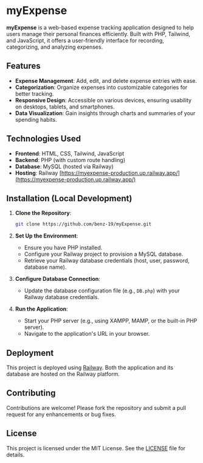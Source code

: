 # myExpense

**myExpense** is a web-based expense tracking application designed to help users manage their personal finances efficiently. Built with PHP, Tailwind, and JavaScript, it offers a user-friendly interface for recording, categorizing, and analyzing expenses.

## Features

* **Expense Management**: Add, edit, and delete expense entries with ease.
* **Categorization**: Organize expenses into customizable categories for better tracking.
* **Responsive Design**: Accessible on various devices, ensuring usability on desktops, tablets, and smartphones.
* **Data Visualization**: Gain insights through charts and summaries of your spending habits.

## Technologies Used

* **Frontend**: HTML, CSS, Tailwind, JavaScript
* **Backend**: PHP (with custom route handling)
* **Database**: MySQL (hosted via Railway)
* **Hosting**: Railway [https://myexpense-production.up.railway.app/](https://myexpense-production.up.railway.app/)

## Installation (Local Development)

1. **Clone the Repository**:

   ```bash
   git clone https://github.com/benz-19/myExpense.git
   ```

2. **Set Up the Environment**:

   * Ensure you have PHP installed.
   * Configure your Railway project to provision a MySQL database.
   * Retrieve your Railway database credentials (host, user, password, database name).

3. **Configure Database Connection**:

   * Update the database configuration file (e.g., `DB.php`) with your Railway database credentials.

4. **Run the Application**:

   * Start your PHP server (e.g., using XAMPP, MAMP, or the built-in PHP server).
   * Navigate to the application's URL in your browser.

## Deployment

This project is deployed using [Railway](https://railway.app). Both the application and its database are hosted on the Railway platform.

## Contributing

Contributions are welcome! Please fork the repository and submit a pull request for any enhancements or bug fixes.

## License

This project is licensed under the MIT License. See the [LICENSE](LICENSE) file for details.
